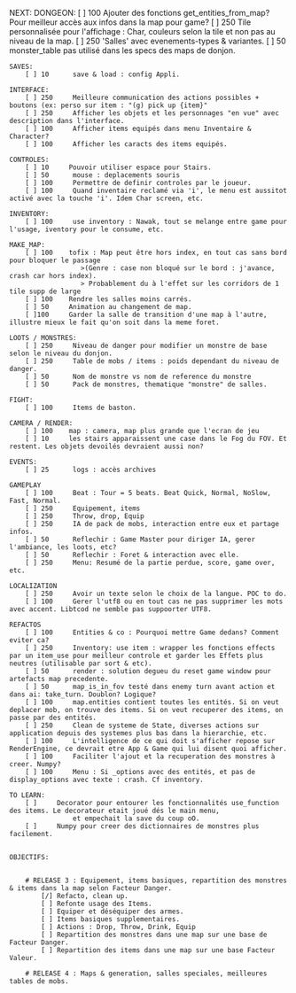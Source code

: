 NEXT:
    DONGEON:
        [ ] 100     Ajouter des fonctions get_entities_from_map? Pour meilleur accès aux infos dans la map pour game?
        [ ] 250     Tile personnalisée pour l'affichage : Char, couleurs selon la tile et non pas au niveau de la map.
        [ ] 250     'Salles' avec evenements-types & variantes.
        [ ] 50      monster_table pas utilisé dans les specs des maps de donjon.

    SAVES:
        [ ] 10      save & load : config Appli.

    INTERFACE:
        [ ] 250     Meilleure communication des actions possibles + boutons (ex: perso sur item : "(g) pick up {item}"
        [ ] 250     Afficher les objets et les personnages "en vue" avec description dans l'interface.
        [ ] 100     Afficher items equipés dans menu Inventaire & Character?
        [ ] 100     Afficher les caracts des items equipés.

    CONTROLES:
        [ ] 10     Pouvoir utiliser espace pour Stairs.
        [ ] 50      mouse : deplacements souris
        [ ] 100     Permettre de definir controles par le joueur.
        [ ] 100     Quand inventaire reclamé via 'i', le menu est aussitot activé avec la touche 'i'. Idem Char screen, etc.

    INVENTORY:
        [ ] 100     use inventory : Nawak, tout se melange entre game pour l'usage, iventory pour le consume, etc.

    MAKE_MAP:
        [ ] 100    tofix : Map peut être hors index, en tout cas sans bord pour bloquer le passage
                      >(Genre : case non bloqué sur le bord : j'avance, crash car hors index).
                      > Probablement du à l'effet sur les corridors de 1 tile supp de large
        [ ] 100    Rendre les salles moins carrés.
        [ ] 50     Animation au changement de map.
        [ ]100     Garder la salle de transition d'une map à l'autre, illustre mieux le fait qu'on soit dans la meme foret.

    LOOTS / MONSTRES:
        [ ] 250     Niveau de danger pour modifier un monstre de base selon le niveau du donjon.
        [ ] 250     Table de mobs / items : poids dependant du niveau de danger.
        [ ] 50      Nom de monstre vs nom de reference du monstre
        [ ] 50      Pack de monstres, thematique "monstre" de salles.

    FIGHT:
        [ ] 100     Items de baston.

    CAMERA / RENDER:
        [ ] 100    map : camera, map plus grande que l'ecran de jeu
        [ ] 10     les stairs apparaissent une case dans le Fog du FOV. Et restent. Les objets devoilés devraient aussi non?

    EVENTS:
        [ ] 25      logs : accès archives

    GAMEPLAY
        [ ] 100     Beat : Tour = 5 beats. Beat Quick, Normal, NoSlow, Fast, Normal.
        [ ] 250     Equipement, items
        [ ] 250     Throw, drop, Equip
        [ ] 250     IA de pack de mobs, interaction entre eux et partage infos.
        [ ] 50      Reflechir : Game Master pour diriger IA, gerer l'ambiance, les loots, etc?
        [ ] 50      Reflechir : Foret & interaction avec elle.
        [ ] 250     Menu: Resumé de la partie perdue, score, game over, etc.

    LOCALIZATION
        [ ] 250     Avoir un texte selon le choix de la langue. POC to do.
        [ ] 100     Gerer l'utf8 ou en tout cas ne pas supprimer les mots avec accent. Libtcod ne semble pas suppoorter UTF8.

    REFACTOS
        [ ] 100     Entities & co : Pourquoi mettre Game dedans? Comment eviter ca?
        [ ] 250     Inventory: use item : wrapper les fonctions effects par un item_use pour meilleur controle et garder les Effets plus neutres (utilisable par sort & etc).
        [ ] 50      render : solution degueu du reset game window pour artefacts map precedente.
        [ ] 50      map_is_in_fov testé dans enemy turn avant action et dans ai: take_turn. Doublon? Logique?
        [ ] 100     map.entities contient toutes les entités. Si on veut deplacer mob, on trouve des items. Si on veut recuperer des items, on passe par des entités.
        [ ] 250     Clean de systeme de State, diverses actions sur application depuis des systemes plus bas dans la hierarchie, etc.
        [ ] 100     L'intelligence de ce qui doit s'afficher repose sur RenderEngine, ce devrait etre App & Game qui lui disent quoi afficher.
        [ ] 100     Faciliter l'ajout et la recuperation des monstres à creer. Numpy?
        [ ] 100     Menu : Si _options avec des entités, et pas de display_options avec texte : crash. Cf inventory.

    TO LEARN:
        [ ]     Decorator pour entourer les fonctionnalités use_function des items. Le decorateur etait joué dés le main menu,
                    et empechait la save du coup oO.
        [ ]     Numpy pour creer des dictionnaires de monstres plus facilement.


    OBJECTIFS:


        # RELEASE 3 : Equipement, items basiques, repartition des monstres & items dans la map selon Facteur Danger.
            [/] Refacto, clean up.
            [ ] Refonte usage des Items.
            [ ] Equiper et déséquiper des armes.
            [ ] Items basiques supplementaires.
            [ ] Actions : Drop, Throw, Drink, Equip
            [ ] Repartition des monstres dans une map sur une base de Facteur Danger.
            [ ] Repartition des items dans une map sur une base Facteur Valeur.

        # RELEASE 4 : Maps & generation, salles speciales, meilleures tables de mobs.